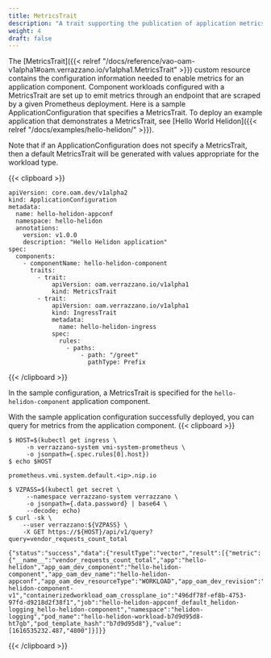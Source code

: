 ```yaml
---
title: MetricsTrait
description: "A trait supporting the publication of application metrics"
weight: 4
draft: false
---
```

The [MetricsTrait]({{< relref "/docs/reference/vao-oam-v1alpha1#oam.verrazzano.io/v1alpha1.MetricsTrait" >}}) custom resource contains the configuration information needed to enable metrics for an application component.  Component workloads configured with a MetricsTrait are set up to emit metrics through an endpoint that are scraped by a given Prometheus deployment.  Here is a sample ApplicationConfiguration that specifies a MetricsTrait.  To deploy an example application that demonstrates a MetricsTrait, see [Hello World Helidon]({{< relref "/docs/examples/hello-helidon/" >}}).

Note that if an ApplicationConfiguration does not specify a MetricsTrait, then a default MetricsTrait will be generated with values appropriate for the workload type.

{{< clipboard >}}
<div class="highlight">

    apiVersion: core.oam.dev/v1alpha2
    kind: ApplicationConfiguration
    metadata:
      name: hello-helidon-appconf
      namespace: hello-helidon
      annotations:
        version: v1.0.0
        description: "Hello Helidon application"
    spec:
      components:
        - componentName: hello-helidon-component
          traits:
            - trait:
                apiVersion: oam.verrazzano.io/v1alpha1
                kind: MetricsTrait
            - trait:
                apiVersion: oam.verrazzano.io/v1alpha1
                kind: IngressTrait
                metadata:
                  name: hello-helidon-ingress
                spec:
                  rules:
                    - paths:
                        - path: "/greet"
                          pathType: Prefix

</div>
{{< /clipboard >}}

In the sample configuration, a MetricsTrait is specified for the `hello-helidon-component` application component.

With the sample application configuration successfully deployed, you can query for metrics from the application component.
{{< clipboard >}}
<div class="highlight">

    $ HOST=$(kubectl get ingress \
         -n verrazzano-system vmi-system-prometheus \
         -o jsonpath={.spec.rules[0].host})
    $ echo $HOST

    prometheus.vmi.system.default.<ip>.nip.io

    $ VZPASS=$(kubectl get secret \
         --namespace verrazzano-system verrazzano \
         -o jsonpath={.data.password} | base64 \
         --decode; echo)
    $ curl -sk \
        --user verrazzano:${VZPASS} \
        -X GET https://${HOST}/api/v1/query?query=vendor_requests_count_total

    {"status":"success","data":{"resultType":"vector","result":[{"metric":{"__name__":"vendor_requests_count_total","app":"hello-helidon","app_oam_dev_component":"hello-helidon-component","app_oam_dev_name":"hello-helidon-appconf","app_oam_dev_resourceType":"WORKLOAD","app_oam_dev_revision":"hello-helidon-component-v1","containerizedworkload_oam_crossplane_io":"496df78f-ef8b-4753-97fd-d9218d2f38f1","job":"hello-helidon-appconf_default_helidon-logging_hello-helidon-component","namespace":"helidon-logging","pod_name":"hello-helidon-workload-b7d9d95d8-ht7gb","pod_template_hash":"b7d9d95d8"},"value":[1616535232.487,"4800"]}]}}

</div>
{{< /clipboard >}}

